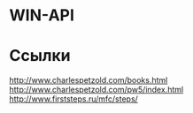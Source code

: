 # WIN-API

# Ссылки 
http://www.charlespetzold.com/books.html
http://www.charlespetzold.com/pw5/index.html
http://www.firststeps.ru/mfc/steps/
